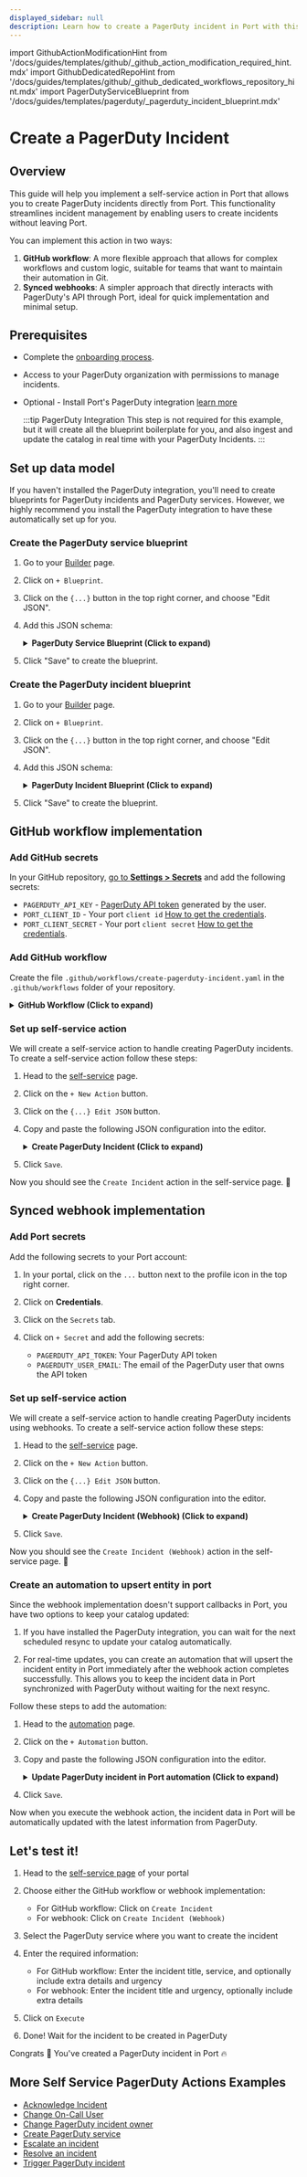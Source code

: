 ```yaml
---
displayed_sidebar: null
description: Learn how to create a PagerDuty incident in Port with this guide, ensuring prompt and effective incident management.
---
```


import GithubActionModificationHint from '/docs/guides/templates/github/_github_action_modification_required_hint.mdx'
import GithubDedicatedRepoHint from '/docs/guides/templates/github/_github_dedicated_workflows_repository_hint.mdx'
import PagerDutyServiceBlueprint from '/docs/guides/templates/pagerduty/_pagerduty_incident_blueprint.mdx'

# Create a PagerDuty Incident

## Overview
This guide will help you implement a self-service action in Port that allows you to create PagerDuty incidents directly from Port.
This functionality streamlines incident management by enabling users to create incidents without leaving Port.

You can implement this action in two ways:
1. **GitHub workflow**: A more flexible approach that allows for complex workflows and custom logic, suitable for teams that want to maintain their automation in Git.
2. **Synced webhooks**: A simpler approach that directly interacts with PagerDuty's API through Port, ideal for quick implementation and minimal setup.

## Prerequisites

- Complete the [onboarding process](/getting-started/overview).
- Access to your PagerDuty organization with permissions to manage incidents.
- Optional - Install Port's PagerDuty integration [learn more](https://docs.port.io/build-your-software-catalog/sync-data-to-catalog/incident-management/pagerduty)

	:::tip PagerDuty Integration
	This step is not required for this example, but it will create all the blueprint boilerplate for you, and also ingest and update the catalog in real time with your PagerDuty Incidents.
	:::

## Set up data model

If you haven't installed the PagerDuty integration, you'll need to create blueprints for PagerDuty incidents and PagerDuty services.
However, we highly recommend you install the PagerDuty integration to have these automatically set up for you.

### Create the PagerDuty service blueprint

1. Go to your [Builder](https://app.getport.io/settings/data-model) page.
2. Click on `+ Blueprint`.
3. Click on the `{...}` button in the top right corner, and choose "Edit JSON".
4. Add this JSON schema:

    <details>
    <summary><b>PagerDuty Service Blueprint (Click to expand)</b></summary>

    ```json showLineNumbers
    {
      "identifier": "pagerdutyService",
      "description": "This blueprint represents a PagerDuty service in our software catalog",
      "title": "PagerDuty Service",
      "icon": "pagerduty",
      "schema": {
        "properties": {
          "description": {
            "type": "string",
            "title": "Description"
          },
          "status": {
            "type": "string",
            "title": "Status",
            "enum": ["active", "warning", "critical", "maintenance", "disabled"]
          },
          "url": {
            "type": "string",
            "format": "url",
            "title": "Service URL"
          },
          "created_at": {
            "type": "string",
            "format": "date-time",
            "title": "Created At"
          },
          "updated_at": {
            "type": "string",
            "format": "date-time",
            "title": "Updated At"
          }
        },
        "required": []
      },
      "mirrorProperties": {},
      "calculationProperties": {},
      "relations": {}
    }
    ```
    </details>

5. Click "Save" to create the blueprint.

### Create the PagerDuty incident blueprint

1. Go to your [Builder](https://app.getport.io/settings/data-model) page.
2. Click on `+ Blueprint`.
3. Click on the `{...}` button in the top right corner, and choose "Edit JSON".
4. Add this JSON schema:

    <details>
    <summary><b>PagerDuty Incident Blueprint (Click to expand)</b></summary>

    ```json showLineNumbers
    {
      "identifier": "pagerdutyIncident",
      "description": "This blueprint represents a PagerDuty incident in our software catalog",
      "title": "PagerDuty Incident",
      "icon": "pagerduty",
      "schema": {
        "properties": {
          "status": {
            "type": "string",
            "title": "Incident Status",
            "enum": [
              "triggered",
              "annotated",
              "acknowledged",
              "reassigned",
              "escalated",
              "reopened",
              "resolved"
            ]
          },
          "url": {
            "type": "string",
            "format": "url",
            "title": "Incident URL"
          },
          "urgency": {
            "type": "string",
            "title": "Incident Urgency",
            "enum": ["high", "low"]
          },
          "responder": {
            "type": "string",
            "title": "Assignee"
          },
          "escalation_policy": {
            "type": "string",
            "title": "Escalation Policy"
          },
          "created_at": {
            "title": "Create At",
            "type": "string",
            "format": "date-time"
          },
          "updated_at": {
            "title": "Updated At",
            "type": "string",
            "format": "date-time"
          }
        },
        "required": []
      },
      "mirrorProperties": {},
      "calculationProperties": {},
      "relations": {
        "pagerdutyService": {
          "title": "PagerDuty Service",
          "target": "pagerdutyService",
          "required": false,
          "many": true
        }
      }
    }
    ```
    </details>

5. Click "Save" to create the blueprint.

## GitHub workflow implementation

### Add GitHub secrets

In your GitHub repository, [go to **Settings > Secrets**](https://docs.github.com/en/actions/security-guides/using-secrets-in-github-actions#creating-secrets-for-a-repository) and add the following secrets:
- `PAGERDUTY_API_KEY` - [PagerDuty API token](https://support.atlassian.com/atlassian-account/docs/manage-api-tokens-for-your-atlassian-account) generated by the user.
- `PORT_CLIENT_ID` - Your port `client id` [How to get the credentials](https://docs.port.io/build-your-software-catalog/sync-data-to-catalog/api/#find-your-port-credentials).
- `PORT_CLIENT_SECRET` - Your port `client secret` [How to get the credentials](https://docs.port.io/build-your-software-catalog/sync-data-to-catalog/api/#find-your-port-credentials).

### Add GitHub workflow

Create the file `.github/workflows/create-pagerduty-incident.yaml` in the `.github/workflows` folder of your repository.

<GithubDedicatedRepoHint/>

<details>
<summary><b>GitHub Workflow (Click to expand)</b></summary>

```yaml showLineNumbers
name: Create PagerDuty Incident

on:
  workflow_dispatch:
    inputs:
      title:
        description: The title of the incident to create
        required: true
        type: string
      extra_details:
        description: Extra details about the incident to create
        required: false
      urgency:
        description: The urgency of the incident
        required: false
      from:
        description: The email address of a valid user associated with the account making the request.
        required: true
      port_context:
        required: true
        description: includes blueprint, run ID, and entity identifier from Port.
jobs: 
  trigger:
    runs-on: ubuntu-latest
    steps:
      - uses: port-labs/pagerduty-incident-gha@v1
        with:
          portClientId: ${{ secrets.PORT_CLIENT_ID }}
          portClientSecret: ${{ secrets.PORT_CLIENT_SECRET }}
          token: ${{ secrets.PAGERDUTY_API_KEY }}
          portRunId: ${{fromJson(inputs.port_context).run_id}}
          incidentTitle: "${{ inputs.title }}"
          extraDetails: "${{ inputs.extra_details }}"
          urgency: "${{ inputs.urgency }}"
          actorEmail: "${{ inputs.from }}"
          service: "${{fromJson(inputs.port_context).entity}}"
          blueprintIdentifier: 'pagerdutyIncident'
```
</details>

### Set up self-service action

We will create a self-service action to handle creating PagerDuty incidents.
To create a self-service action follow these steps:

1. Head to the [self-service](https://app.getport.io/self-serve) page.
2. Click on the `+ New Action` button.
3. Click on the `{...} Edit JSON` button.
4. Copy and paste the following JSON configuration into the editor.

    <details>
    <summary><b>Create PagerDuty Incident (Click to expand)</b></summary>

    <GithubActionModificationHint/>

    ```json showLineNumbers
    {
      "identifier": "pagerdutyService_create_incident",
      "title": "Create Incident",
      "icon": "pagerduty",
      "description": "Create a new PagerDuty incident",
      "trigger": {
        "type": "self-service",
        "operation": "DAY-2",
        "userInputs": {
          "properties": {
            "title": {
              "icon": "DefaultProperty",
              "title": "Title",
              "type": "string"
            },
            "extra_details": {
              "title": "Extra Details",
              "type": "string"
            },
            "urgency": {
              "icon": "DefaultProperty",
              "title": "Urgency",
              "type": "string",
              "default": "high",
              "enum": [
                "high",
                "low"
              ],
              "enumColors": {
                "high": "yellow",
                "low": "green"
              }
            },
            "from": {
              "title": "From",
              "icon": "User",
              "type": "string",
              "format": "user",
              "default": {
                "jqQuery": ".user.email"
              }
            }
          },
          "required": [
            "title",
            "urgency",
            "from"
          ],
          "order": [
            "title",
            "urgency",
            "from",
            "extra_details"
          ]
        },
        "blueprintIdentifier": "pagerdutyService"
      },
      "invocationMethod": {
        "type": "GITHUB",
        "org": "<GITHUB_ORG>",
        "repo": "<GITHUB_REPO>",
        "workflow": "create-pagerduty-incident.yaml",
        "workflowInputs": {
          "title": "{{.inputs.\"title\"}}",
          "extra_details": "{{.inputs.\"extra_details\"}}",
          "urgency": "{{.inputs.\"urgency\"}}",
          "from": "{{.inputs.\"from\"}}",
          "port_context": {
            "blueprint": "{{.action.blueprint}}",
            "entity": "{{.entity.identifier}}",
            "run_id": "{{.run.id}}",
            "relations": "{{.entity.relations}}"
          }
        },
        "reportWorkflowStatus": true
      },
      "requiredApproval": false
    }
    ```
    </details>

5. Click `Save`.

Now you should see the `Create Incident` action in the self-service page. 🎉

## Synced webhook implementation

### Add Port secrets


Add the following secrets to your Port account:

1. In your portal, click on the `...` button next to the profile icon in the top right corner.

2. Click on **Credentials**.

3. Click on the `Secrets` tab.

4. Click on `+ Secret` and add the following secrets:
   - `PAGERDUTY_API_TOKEN`: Your PagerDuty API token
   - `PAGERDUTY_USER_EMAIL`: The email of the PagerDuty user that owns the API token

### Set up self-service action

We will create a self-service action to handle creating PagerDuty incidents using webhooks.
To create a self-service action follow these steps:

1. Head to the [self-service](https://app.getport.io/self-serve) page.
2. Click on the `+ New Action` button.
3. Click on the `{...} Edit JSON` button.
4. Copy and paste the following JSON configuration into the editor.

    <details>
    <summary><b>Create PagerDuty Incident (Webhook) (Click to expand)</b></summary>

    ```json showLineNumbers
    {
      "identifier": "create_incident_webhook",
      "title": "Create Incident (Webhook)",
      "icon": "pagerduty",
      "description": "Create a new PagerDuty incident",
      "trigger": {
        "type": "self-service",
        "operation": "DAY-2",
        "userInputs": {
          "properties": {
            "title": {
              "icon": "DefaultProperty",
              "title": "Title",
              "type": "string"
            },
            "extra_details": {
              "title": "Extra Details",
              "type": "string"
            },
            "urgency": {
              "icon": "DefaultProperty",
              "title": "Urgency",
              "type": "string",
              "default": "high",
              "enum": [
                "high",
                "low"
              ],
              "enumColors": {
                "high": "yellow",
                "low": "green"
              }
            }
          },
          "required": [
            "title",
            "urgency"
          ],
          "order": [
            "title",
            "urgency",
            "extra_details"
          ]
        },
        "blueprintIdentifier": "pagerdutyService"
      },
      "invocationMethod": {
        "type": "WEBHOOK",
        "url": "https://api.pagerduty.com/incidents",
        "agent": false,
        "synchronized": true,
        "method": "POST",
        "headers": {
          "Authorization": "Token token={{.secrets.PAGERDUTY_API_TOKEN}}",
          "Accept": "application/vnd.pagerduty+json;version=2",
          "From": "{{.secrets.PAGERDUTY_USER_EMAIL}}",
          "Content-Type": "application/json"
        },
        "body": {
          "incident": {
            "type": "incident",
            "title": "{{.inputs.title}}",
            "service": {
              "id": "{{.entity.identifier}}",
              "type": "service_reference"
            },
            "urgency": "{{.inputs.urgency}}",
            "body": {
              "type": "incident_body",
              "details": "{{.inputs.extra_details}}"
            }
          }
        }
      },
      "requiredApproval": false
    }
    ```
    </details>

5. Click `Save`.

Now you should see the `Create Incident (Webhook)` action in the self-service page. 🎉

### Create an automation to upsert entity in port

Since the webhook implementation doesn't support callbacks in Port, you have two options to keep your catalog updated:

1. If you have installed the PagerDuty integration, you can wait for the next scheduled resync to update your catalog automatically.

2. For real-time updates, you can create an automation that will upsert the incident entity in Port immediately after the webhook action completes successfully. This allows you to keep the incident data in Port synchronized with PagerDuty without waiting for the next resync.

Follow these steps to add the automation:

1. Head to the [automation](https://app.getport.io/settings/automations) page.

2. Click on the `+ Automation` button.

3. Copy and paste the following JSON configuration into the editor.

    <details>
    <summary><b>Update PagerDuty incident in Port automation (Click to expand)</b></summary>

    ```json showLineNumbers
        {
          "identifier": "pagerdutyIncident_sync_status",
          "title": "Sync PagerDuty Incident Status",
          "description": "Update PagerDuty incident data in Port after creation",
          "trigger": {
            "type": "automation",
            "event": {
              "type": "RUN_UPDATED",
              "actionIdentifier": "create_incident_webhook"
            },
            "condition": {
              "type": "JQ",
              "expressions": [
                ".diff.after.status == \"SUCCESS\""
              ],
              "combinator": "and"
            }
          },
          "invocationMethod": {
            "type": "UPSERT_ENTITY",
            "blueprintIdentifier": "pagerdutyIncident",
            "mapping": {
              "identifier": "{{.event.diff.after.response.incident.id}}",
              "title": "{{.event.diff.after.response.incident.title}}",
              "properties": {
                "status": "{{.event.diff.after.response.incident.status}}",
                "url": "{{.event.diff.after.response.incident.self}}",
                "urgency": "{{.event.diff.after.response.incident.urgency}}",
                "responder": "{{.event.diff.after.response.incident.assignments.0.assignee.summary}}",
                "escalation_policy": "{{.event.diff.after.response.incident.escalation_policy.summary}}",
                "created_at": "{{.event.diff.after.response.incident.created_at}}",
                "updated_at": "{{.event.diff.after.response.incident.updated_at}}"
              },
              "relations": {
                "pagerdutyService": ["{{.event.diff.after.response.incident.service.id}}"]
              }
            }
          },
          "publish": true
       }
    ```
    </details>

4. Click `Save`.

Now when you execute the webhook action, the incident data in Port will be automatically updated with the latest information from PagerDuty.

## Let's test it! 

1. Head to the [self-service page](https://app.getport.io/self-serve) of your portal

2. Choose either the GitHub workflow or webhook implementation:
   - For GitHub workflow: Click on `Create Incident`
   - For webhook: Click on `Create Incident (Webhook)`

3. Select the PagerDuty service where you want to create the incident

4. Enter the required information:
   - For GitHub workflow: Enter the incident title, service, and optionally include extra details and urgency
   - For webhook: Enter the incident title and urgency, optionally include extra details

5. Click on `Execute`

6. Done! Wait for the incident to be created in PagerDuty

Congrats 🎉 You've created a PagerDuty incident in Port 🔥

## More Self Service PagerDuty Actions Examples
- [Acknowledge Incident](https://docs.port.io/actions-and-automations/setup-backend/github-workflow/examples/PagerDuty/acknowledge-incident)
- [Change On-Call User](https://docs.port.io/actions-and-automations/setup-backend/github-workflow/examples/PagerDuty/change-on-call-user)
- [Change PagerDuty incident owner](https://docs.port.io/actions-and-automations/setup-backend/github-workflow/examples/PagerDuty/change-pagerduty-incident-owner)
- [Create PagerDuty service](https://docs.port.io/actions-and-automations/setup-backend/github-workflow/examples/PagerDuty/create-pagerduty-service)
- [Escalate an incident](https://docs.port.io/actions-and-automations/setup-backend/github-workflow/examples/PagerDuty/escalate-an-incident)
- [Resolve an incident](https://docs.port.io/actions-and-automations/setup-backend/github-workflow/examples/PagerDuty/resolve-incident)
- [Trigger PagerDuty incident](https://docs.port.io/actions-and-automations/setup-backend/github-workflow/examples/PagerDuty/trigger-pagerduty-incident)
